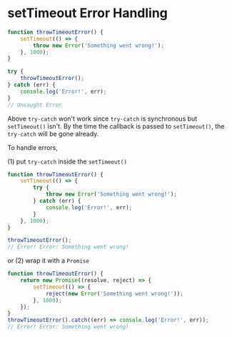 # setTimeout Error Handling

```javascript
function throwTimeoutError() {
	setTimeout(() => {
		throw new Error('Something went wrong!');
	}, 1000);
}

try {
	throwTimeoutError();
} catch (err) {
	console.log('Error!', err);
}
// Uncaught Error
```

Above `try-catch` won't work since `try-catch` is synchronous but `setTimeout()` isn't. By the time the callback is passed to `setTimeout()`, the `try-catch` will be gone already.

To handle errors,

(1) put `try-catch` inside the `setTimeout()`

```javascript
function throwTimeoutError() {
	setTimeout(() => {
		try {
			throw new Error('Something went wrong!');
		} catch (err) {
			console.log('Error!', err);
		}
	}, 1000);
}

throwTimeoutError();
// Error! Error: Something went wrong!
```

or
(2) wrap it with a `Promise`

```javascript
function throwTimeoutError() {
	return new Promise((resolve, reject) => {
		setTimeout(() => {
			reject(new Error('Something went wrong!'));
		}, 1000);
	});
}
throwTimeoutError().catch((err) => console.log('Error!', err));
// Error! Error: Something went wrong!
```
